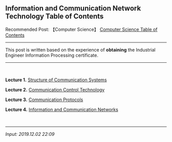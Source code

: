 ## **Information and Communication Network Technology Table of Contents**

Recommended Post: 【Computer Science】 [Computer Science Table of Contents](https://jb243.github.io/pages/788)

---

This post is written based on the experience of **obtaining** the Industrial Engineer Information Processing certificate.

---

<br>

**Lecture 1.** [Structure of Communication Systems](https://jb243.github.io/pages/999)

**Lecture 2.** [Communication Control Technology](https://jb243.github.io/pages/1000)

**Lecture 3.** [Communication Protocols](https://jb243.github.io/pages/1001)

**Lecture 4.** [Information and Communication Networks](https://jb243.github.io/pages/1002)

<br>

---

_Input: 2019.12.02 22:09_